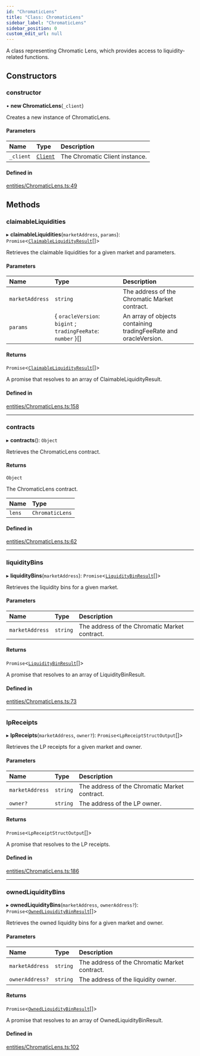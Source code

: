 ```yaml
---
id: "ChromaticLens"
title: "Class: ChromaticLens"
sidebar_label: "ChromaticLens"
sidebar_position: 0
custom_edit_url: null
---
```


A class representing Chromatic Lens, which provides access to liquidity-related functions.

## Constructors

### constructor

• **new ChromaticLens**(`_client`)

Creates a new instance of ChromaticLens.

#### Parameters

| Name | Type | Description |
| :------ | :------ | :------ |
| `_client` | [`Client`](Client.md) | The Chromatic Client instance. |

#### Defined in

[entities/ChromaticLens.ts:49](https://github.com/chromatic-protocol/sdk/blob/a3d4f1a/packages/sdk-ethers-v6/src/entities/ChromaticLens.ts#L49)

## Methods

### claimableLiquidities

▸ **claimableLiquidities**(`marketAddress`, `params`): `Promise`<[`ClaimableLiquidityResult`](../interfaces/ClaimableLiquidityResult.md)[]\>

Retrieves the claimable liquidities for a given market and parameters.

#### Parameters

| Name | Type | Description |
| :------ | :------ | :------ |
| `marketAddress` | `string` | The address of the Chromatic Market contract. |
| `params` | { `oracleVersion`: `bigint` ; `tradingFeeRate`: `number`  }[] | An array of objects containing tradingFeeRate and oracleVersion. |

#### Returns

`Promise`<[`ClaimableLiquidityResult`](../interfaces/ClaimableLiquidityResult.md)[]\>

A promise that resolves to an array of ClaimableLiquidityResult.

#### Defined in

[entities/ChromaticLens.ts:158](https://github.com/chromatic-protocol/sdk/blob/a3d4f1a/packages/sdk-ethers-v6/src/entities/ChromaticLens.ts#L158)

___

### contracts

▸ **contracts**(): `Object`

Retrieves the ChromaticLens contract.

#### Returns

`Object`

The ChromaticLens contract.

| Name | Type |
| :------ | :------ |
| `lens` | `ChromaticLens` |

#### Defined in

[entities/ChromaticLens.ts:62](https://github.com/chromatic-protocol/sdk/blob/a3d4f1a/packages/sdk-ethers-v6/src/entities/ChromaticLens.ts#L62)

___

### liquidityBins

▸ **liquidityBins**(`marketAddress`): `Promise`<[`LiquidityBinResult`](../interfaces/LiquidityBinResult.md)[]\>

Retrieves the liquidity bins for a given market.

#### Parameters

| Name | Type | Description |
| :------ | :------ | :------ |
| `marketAddress` | `string` | The address of the Chromatic Market contract. |

#### Returns

`Promise`<[`LiquidityBinResult`](../interfaces/LiquidityBinResult.md)[]\>

A promise that resolves to an array of LiquidityBinResult.

#### Defined in

[entities/ChromaticLens.ts:73](https://github.com/chromatic-protocol/sdk/blob/a3d4f1a/packages/sdk-ethers-v6/src/entities/ChromaticLens.ts#L73)

___

### lpReceipts

▸ **lpReceipts**(`marketAddress`, `owner?`): `Promise`<`LpReceiptStructOutput`[]\>

Retrieves the LP receipts for a given market and owner.

#### Parameters

| Name | Type | Description |
| :------ | :------ | :------ |
| `marketAddress` | `string` | The address of the Chromatic Market contract. |
| `owner?` | `string` | The address of the LP owner. |

#### Returns

`Promise`<`LpReceiptStructOutput`[]\>

A promise that resolves to the LP receipts.

#### Defined in

[entities/ChromaticLens.ts:186](https://github.com/chromatic-protocol/sdk/blob/a3d4f1a/packages/sdk-ethers-v6/src/entities/ChromaticLens.ts#L186)

___

### ownedLiquidityBins

▸ **ownedLiquidityBins**(`marketAddress`, `ownerAddress?`): `Promise`<[`OwnedLiquidityBinResult`](../interfaces/OwnedLiquidityBinResult.md)[]\>

Retrieves the owned liquidity bins for a given market and owner.

#### Parameters

| Name | Type | Description |
| :------ | :------ | :------ |
| `marketAddress` | `string` | The address of the Chromatic Market contract. |
| `ownerAddress?` | `string` | The address of the liquidity owner. |

#### Returns

`Promise`<[`OwnedLiquidityBinResult`](../interfaces/OwnedLiquidityBinResult.md)[]\>

A promise that resolves to an array of OwnedLiquidityBinResult.

#### Defined in

[entities/ChromaticLens.ts:102](https://github.com/chromatic-protocol/sdk/blob/a3d4f1a/packages/sdk-ethers-v6/src/entities/ChromaticLens.ts#L102)
